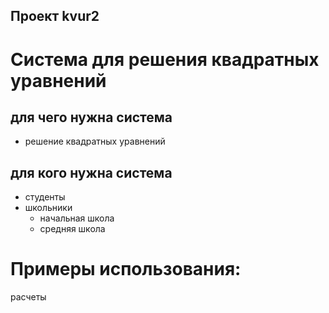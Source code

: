 ## Проект kvur2
# Система для решения квадратных уравнений
## для чего нужна система
* решение квадратных уравнений
## для кого нужна система
* студенты
* школьники
  * начальная школа
  * средняя школа
# Примеры использования:
расчеты